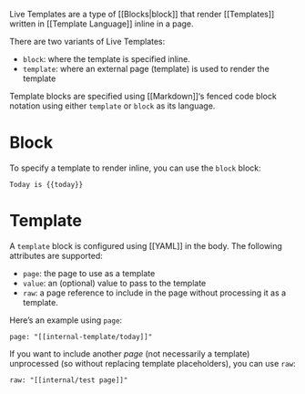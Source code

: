 Live Templates are a type of [[Blocks|block]] that render [[Templates]] written in [[Template Language]] inline in a page. 

There are two variants of Live Templates:

* `block`: where the template is specified inline.
* `template`: where an external page (template) is used to render the template

Template blocks are specified using [[Markdown]]‘s fenced code block notation using either `template` or `block` as its language.

# Block
To specify a template to render inline, you can use the `block` block:

```block
Today is {{today}}
```

# Template
A `template` block is configured using [[YAML]] in the body. The following attributes are supported:

* `page`: the page to use as a template
* `value`: an (optional) value to pass to the template
* `raw`: a page reference to include in the page without processing it as a template.

Here’s an example using `page`:
```template
page: "[[internal-template/today]]"
```

If you want to include another _page_ (not necessarily a template) unprocessed (so without replacing template placeholders), you can use `raw`:
```template
raw: "[[internal/test page]]"
```

